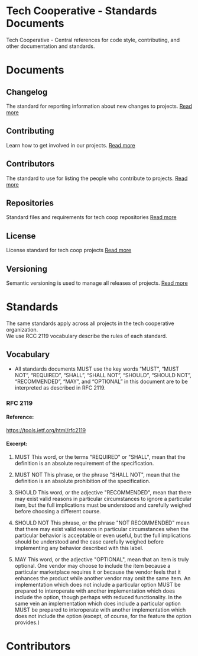 # Tech Cooperative - Standards Documents
Tech Cooperative - Central references for code style, contributing, and other documentation and standards.

# Documents

## Changelog
The standard for reporting information about new changes to projects. 
[Read more](docs/changelog.md)

## Contributing
Learn how to get involved in our projects.
[Read more](docs/contributing.md)

## Contributors
The standard to use for listing the people who contribute to projects.
[Read more](docs/contributors.md)

## Repositories
Standard files and requirements for tech coop repositories
[Read more](docs/contributors.md)

## License
License standard for tech coop projects
[Read more](docs/license.md)

## Versioning
Semantic versioning is used to manage all releases of projects.
[Read more](docs/versioning.md)

# Standards
The same standards apply across all projects in the tech cooperative organization.  
We use RCC 2119 vocabulary describe the rules of each standard.

## Vocabulary
- All standards documents MUST use the key words “MUST”, “MUST NOT”, “REQUIRED”, 
“SHALL”, “SHALL NOT”, “SHOULD”, “SHOULD NOT”, “RECOMMENDED”, “MAY”, and 
“OPTIONAL” in this document are to be interpreted as described in RFC 2119.

### RFC 2119

#### Reference:
https://tools.ietf.org/html/rfc2119

#### Excerpt:
1. MUST   This word, or the terms "REQUIRED" or "SHALL", mean that the
   definition is an absolute requirement of the specification.

2. MUST NOT   This phrase, or the phrase "SHALL NOT", mean that the
   definition is an absolute prohibition of the specification.

3. SHOULD   This word, or the adjective "RECOMMENDED", mean that there
   may exist valid reasons in particular circumstances to ignore a
   particular item, but the full implications must be understood and
   carefully weighed before choosing a different course.

4. SHOULD NOT   This phrase, or the phrase "NOT RECOMMENDED" mean that
   there may exist valid reasons in particular circumstances when the
   particular behavior is acceptable or even useful, but the full
   implications should be understood and the case carefully weighed
   before implementing any behavior described with this label.

5. MAY   This word, or the adjective "OPTIONAL", mean that an item is
   truly optional.  One vendor may choose to include the item because a
   particular marketplace requires it or because the vendor feels that
   it enhances the product while another vendor may omit the same item.
   An implementation which does not include a particular option MUST be
   prepared to interoperate with another implementation which does
   include the option, though perhaps with reduced functionality. In the
   same vein an implementation which does include a particular option
   MUST be prepared to interoperate with another implementation which
   does not include the option (except, of course, for the feature the
   option provides.)
   
# Contributors
